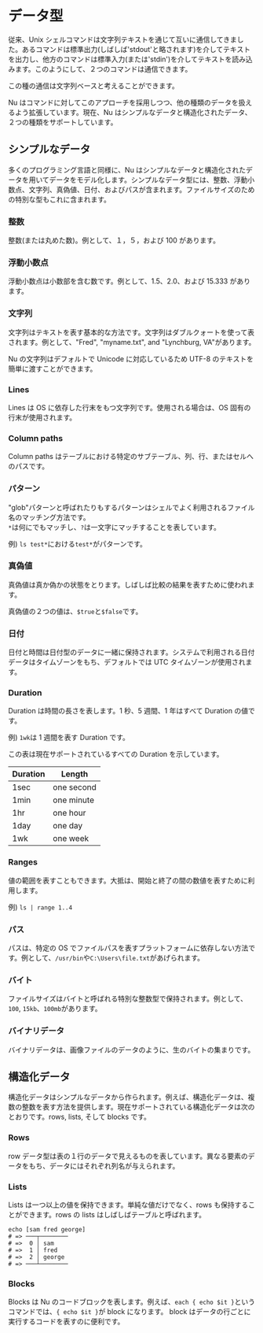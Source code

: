 # データ型

従来、Unix シェルコマンドは文字列テキストを通じて互いに通信してきました。あるコマンドは標準出力(しばしば'stdout'と略されます)を介してテキストを出力し、他方のコマンドは標準入力(または'stdin')を介してテキストを読み込みます。このようにして、２つのコマンドは通信できます。

この種の通信は文字列ベースと考えることができます。

Nu はコマンドに対してこのアプローチを採用しつつ、他の種類のデータを扱えるよう拡張しています。現在、Nu はシンプルなデータと構造化されたデータ、２つの種類をサポートしています。

## シンプルなデータ

多くのプログラミング言語と同様に、Nu はシンプルなデータと構造化されたデータを用いてデータをモデル化します。シンプルなデータ型には、整数、浮動小数点、文字列、真偽値、日付、およびパスが含まれます。ファイルサイズのための特別な型もこれに含まれます。

### 整数

整数(または丸めた数)。例として、１，５，および 100 があります。

### 浮動小数点

浮動小数点は小数部を含む数です。例として、1.5、2.0、および 15.333 があります。

### 文字列

文字列はテキストを表す基本的な方法です。文字列はダブルクォートを使って表されます。例として、"Fred", "myname.txt", and "Lynchburg, VA"があります。

Nu の文字列はデフォルトで Unicode に対応しているため UTF-8 のテキストを簡単に渡すことができます。

### Lines

Lines は OS に依存した行末をもつ文字列です。使用される場合は、OS 固有の行末が使用されます。

### Column paths

Column paths はテーブルにおける特定のサブテーブル、列、行、またはセルへのパスです。

### パターン

"glob"パターンと呼ばれたりもするパターンはシェルでよく利用されるファイル名のマッチング方法です。  
`*`は何にでもマッチし、`?`は一文字にマッチすることを表しています。

例) `ls test*`における`test*`がパターンです。

### 真偽値

真偽値は真か偽かの状態をとります。しばしば比較の結果を表すために使われます。

真偽値の２つの値は、`$true`と`$false`です。

### 日付

日付と時間は日付型のデータに一緒に保持されます。システムで利用される日付データはタイムゾーンをもち、デフォルトでは UTC タイムゾーンが使用されます。

### Duration

Duration は時間の長さを表します。1 秒、5 週間、1 年はすべて Duration の値です。

例) `1wk`は 1 週間を表す Duration です。

この表は現在サポートされているすべての Duration を示しています。

| Duration | Length     |
| -------- | ---------- |
| 1sec     | one second |
| 1min     | one minute |
| 1hr      | one hour   |
| 1day     | one day    |
| 1wk      | one week   |

### Ranges

値の範囲を表すこともできます。大抵は、開始と終了の間の数値を表すために利用します。

例) `ls | range 1..4`

### パス

パスは、特定の OS でファイルパスを表すプラットフォームに依存しない方法です。例として、`/usr/bin`や`C:\Users\file.txt`があげられます。

### バイト

ファイルサイズはバイトと呼ばれる特別な整数型で保持されます。例として、`100`, `15kb`、`100mb`があります。

### バイナリデータ

バイナリデータは、画像ファイルのデータのように、生のバイトの集まりです。

## 構造化データ

構造化データはシンプルなデータから作られます。例えば、構造化データは、複数の整数を表す方法を提供します。現在サポートされている構造化データは次のとおりです。rows, lists, そして blocks です。

### Rows

row データ型は表の１行のデータで見えるものを表しています。異なる要素のデータをもち、データにはそれぞれ列名が与えられます。

### Lists

Lists は一つ以上の値を保持できます。単純な値だけでなく、rows も保持することができます。rows の lists はしばしばテーブルと呼ばれます。

```
echo [sam fred george]
# => ───┬────────
# =>  0 │ sam
# =>  1 │ fred
# =>  2 │ george
# => ───┴────────
```

### Blocks

Blocks は Nu のコードブロックを表します。例えば、`each { echo $it }`というコマンドでは、`{ echo $it }`が block になります。
block はデータの行ごとに実行するコードを表すのに便利です。

